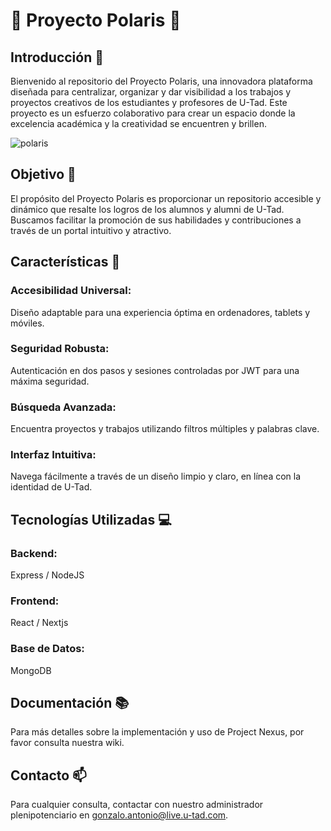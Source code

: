 # 🌟 Proyecto Polaris 🌟

## Introducción 📖
Bienvenido al repositorio del Proyecto Polaris, una innovadora plataforma diseñada para centralizar, organizar y dar visibilidad a los trabajos y proyectos creativos de los estudiantes y profesores de U-Tad. Este proyecto es un esfuerzo colaborativo para crear un espacio donde la excelencia académica y la creatividad se encuentren y brillen.

![polaris](https://i.ibb.co/CmbQ3Qh/iconic-space-photos-armstrong-moon-nasa1.webp)

## Objetivo 🎯
El propósito del Proyecto Polaris es proporcionar un repositorio accesible y dinámico que resalte los logros de los alumnos y alumni de U-Tad. Buscamos facilitar la promoción de sus habilidades y contribuciones a través de un portal intuitivo y atractivo.

## Características 🌈
### Accesibilidad Universal: 
Diseño adaptable para una experiencia óptima en ordenadores, tablets y móviles.
### Seguridad Robusta: 
Autenticación en dos pasos y sesiones controladas por JWT para una máxima seguridad.
### Búsqueda Avanzada: 
Encuentra proyectos y trabajos utilizando filtros múltiples y palabras clave.
### Interfaz Intuitiva: 
Navega fácilmente a través de un diseño limpio y claro, en línea con la identidad de U-Tad.

## Tecnologías Utilizadas 💻
### Backend: 
Express / NodeJS
### Frontend: 
React / Nextjs
### Base de Datos: 
MongoDB

## Documentación 📚
Para más detalles sobre la implementación y uso de Project Nexus, por favor consulta nuestra wiki.

## Contacto 📫
Para cualquier consulta, contactar con nuestro administrador plenipotenciario en gonzalo.antonio@live.u-tad.com.
